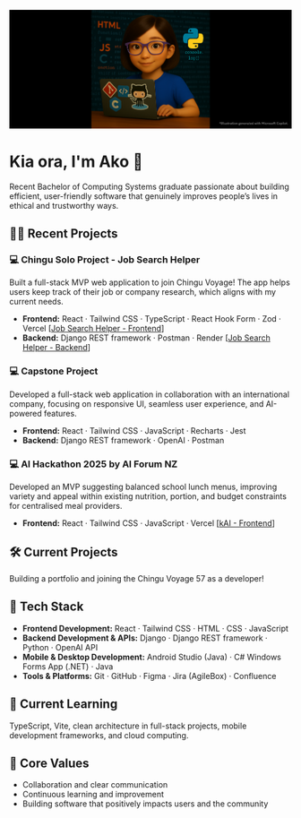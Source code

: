 ![Profile README image](./GitHub_ProfilePic.png)

# Kia ora, I'm Ako 👋
Recent Bachelor of Computing Systems graduate passionate about building efficient, user-friendly software that genuinely improves people’s lives in ethical and trustworthy ways.  
  
## 👩‍💻 Recent Projects  
### 💻 Chingu Solo Project - Job Search Helper  
Built a full-stack MVP web application to join Chingu Voyage! The app helps users keep track of their job or company research, which aligns with my current needs.    
- **Frontend:** React · Tailwind CSS · TypeScript · React Hook Form · Zod · Vercel [[Job Search Helper - Frontend](https://github.com/AkoKBIkeda/job-search-helper-frontend)]  
- **Backend:** Django REST framework · Postman · Render [[Job Search Helper - Backend](https://github.com/AkoKBIkeda/job-search-helper-backend)]  

### 💻 Capstone Project  
Developed a full-stack web application in collaboration with an international company, focusing on responsive UI, seamless user experience, and AI-powered features.   
- **Frontend:** React · Tailwind CSS · JavaScript · Recharts · Jest  
- **Backend:** Django REST framework · OpenAI · Postman  

### 💻 AI Hackathon 2025 by AI Forum NZ  
Developed an MVP suggesting balanced school lunch menus, improving variety and appeal within existing nutrition, portion, and budget constraints for centralised meal providers.    
- **Frontend:** React · Tailwind CSS · JavaScript · Vercel [[kAI - Frontend](https://github.com/AkoKBIkeda/happytummy-frontend)]    
  
## 🛠️ Current Projects
Building a portfolio and joining the Chingu Voyage 57 as a developer!  
  
## 🧰 Tech Stack
- **Frontend Development:** React · Tailwind CSS · HTML · CSS · JavaScript  
- **Backend Development & APIs:** Django · Django REST framework · Python · OpenAI API  
- **Mobile & Desktop Development:** Android Studio (Java) · C# Windows Forms App (.NET) · Java   
- **Tools & Platforms:** Git · GitHub · Figma · Jira (AgileBox) · Confluence  
  
## 🌱 Current Learning
TypeScript, Vite, clean architecture in full-stack projects, mobile development frameworks, and cloud computing.  
  
## 🤝 Core Values
- Collaboration and clear communication
- Continuous learning and improvement
- Building software that positively impacts users and the community  
